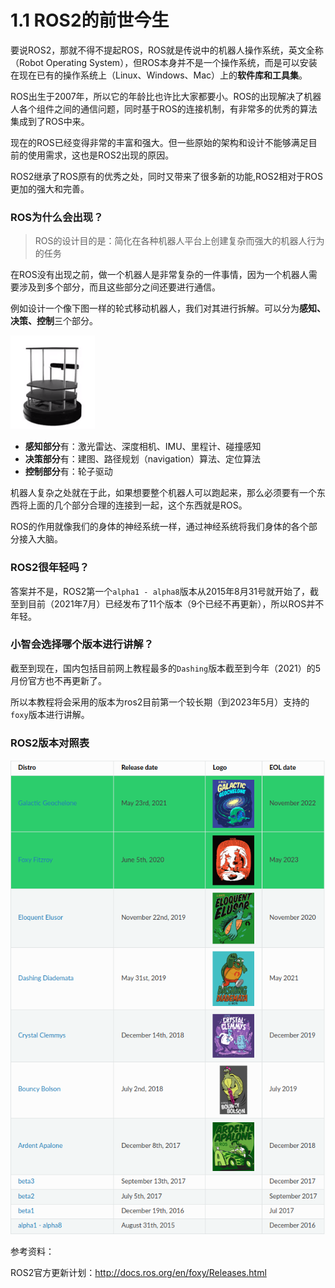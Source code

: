 # 1.1 ROS2的前世今生

要说ROS2，那就不得不提起ROS，ROS就是传说中的机器人操作系统，英文全称（Robot Operating System），但ROS本身并不是一个操作系统，而是可以安装在现在已有的操作系统上（Linux、Windows、Mac）上的**软件库和工具集**。



ROS出生于2007年，所以它的年龄比也许比大家都要小。ROS的出现解决了机器人各个组件之间的通信问题，同时基于ROS的连接机制，有非常多的优秀的算法集成到了ROS中来。

现在的ROS已经变得非常的丰富和强大。但一些原始的架构和设计不能够满足目前的使用需求，这也是ROS2出现的原因。

ROS2继承了ROS原有的优秀之处，同时又带来了很多新的功能,ROS2相对于ROS更加的强大和完善。



### ROS为什么会出现？

> ROS的设计目的是：简化在各种机器人平台上创建复杂而强大的机器人行为的任务



在ROS没有出现之前，做一个机器人是非常复杂的一件事情，因为一个机器人需要涉及到多个部分，而且这些部分之间还要进行通信。

例如设计一个像下图一样的轮式移动机器人，我们对其进行拆解。可以分为**感知、决策、控制**三个部分。

![image-20210717150453689](1.1ROS2的前世今生/imgs/image-20210717150453689.png)



- **感知部分**有：激光雷达、深度相机、IMU、里程计、碰撞感知
- **决策部分**有：建图、路径规划（navigation）算法、定位算法
- **控制部分**有：轮子驱动



机器人复杂之处就在于此，如果想要整个机器人可以跑起来，那么必须要有一个东西将上面的几个部分合理的连接到一起，这个东西就是ROS。

ROS的作用就像我们的身体的神经系统一样，通过神经系统将我们身体的各个部分接入大脑。







### ROS2很年轻吗？

答案并不是，ROS2第一个`alpha1 - alpha8`版本从2015年8月31号就开始了，截至到目前（2021年7月）已经发布了11个版本（9个已经不再更新），所以ROS并不年轻。





### 小智会选择哪个版本进行讲解？

截至到现在，国内包括目前网上教程最多的`Dashing`版本截至到今年（2021）的5月份官方也不再更新了。

所以本教程将会采用的版本为ros2目前第一个较长期（到2023年5月）支持的`foxy`版本进行讲解。


### ROS2版本对照表

![image-20210717140505596](../imgs/image-20210717140505596.png)







参考资料：

ROS2官方更新计划：http://docs.ros.org/en/foxy/Releases.html
